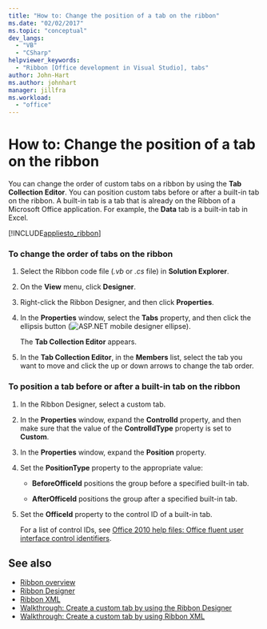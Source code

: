 ```yaml
---
title: "How to: Change the position of a tab on the ribbon"
ms.date: "02/02/2017"
ms.topic: "conceptual"
dev_langs:
  - "VB"
  - "CSharp"
helpviewer_keywords:
  - "Ribbon [Office development in Visual Studio], tabs"
author: John-Hart
ms.author: johnhart
manager: jillfra
ms.workload:
  - "office"
---
```

# How to: Change the position of a tab on the ribbon
  You can change the order of custom tabs on a ribbon by using the **Tab Collection Editor**. You can position custom tabs before or after a built-in tab on the ribbon. A built-in tab is a tab that is already on the Ribbon of a Microsoft Office application. For example, the **Data** tab is a built-in tab in Excel.

 [!INCLUDE[appliesto_ribbon](../vsto/includes/appliesto-ribbon-md.md)]

### To change the order of tabs on the ribbon

1. Select the Ribbon code file (*.vb* or *.cs* file) in **Solution Explorer**.

2. On the **View** menu, click **Designer**.

3. Right-click the Ribbon Designer, and then click **Properties**.

4. In the **Properties** window, select the **Tabs** property, and then click the ellipsis button (![ASP.NET mobile designer ellipse](../sharepoint/media/mwellipsis.gif "ASP.NET Mobile Designer ellipse")).

     The **Tab Collection Editor** appears.

5. In the **Tab Collection Editor**, in the **Members** list, select the tab you want to move and click the up or down arrows to change the tab order.

### To position a tab before or after a built-in tab on the ribbon

1. In the Ribbon Designer, select a custom tab.

2. In the **Properties** window, expand the **ControlId** property, and then make sure that the value of the **ControlIdType** property is set to **Custom**.

3. In the **Properties** window, expand the **Position** property.

4. Set the **PositionType** property to the appropriate value:

    - **BeforeOfficeId** positions the group before a specified built-in tab.

    - **AfterOfficeId** positions the group after a specified built-in tab.

5. Set the **OfficeId** property to the control ID of a built-in tab.

     For a list of control IDs, see [Office 2010 help files: Office fluent user interface control identifiers](http://go.microsoft.com/fwlink/?LinkID=181052).

## See also
- [Ribbon overview](../vsto/ribbon-overview.md)
- [Ribbon Designer](../vsto/ribbon-designer.md)
- [Ribbon XML](../vsto/ribbon-xml.md)
- [Walkthrough: Create a custom tab by using the Ribbon Designer](../vsto/walkthrough-creating-a-custom-tab-by-using-the-ribbon-designer.md)
- [Walkthrough: Create a custom tab by using Ribbon XML](../vsto/walkthrough-creating-a-custom-tab-by-using-ribbon-xml.md)
